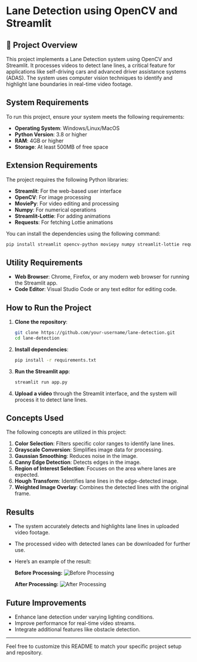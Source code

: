 # Lane Detection using OpenCV and Streamlit

## 📌 Project Overview

This project implements a Lane Detection system using OpenCV and Streamlit. It processes videos to detect lane lines, a critical feature for applications like self-driving cars and advanced driver assistance systems (ADAS). The system uses computer vision techniques to identify and highlight lane boundaries in real-time video footage.

## System Requirements

To run this project, ensure your system meets the following requirements:

- **Operating System**: Windows/Linux/MacOS
- **Python Version**: 3.8 or higher
- **RAM**: 4GB or higher
- **Storage**: At least 500MB of free space

## Extension Requirements

The project requires the following Python libraries:

- **Streamlit**: For the web-based user interface
- **OpenCV**: For image processing
- **MoviePy**: For video editing and processing
- **Numpy**: For numerical operations
- **Streamlit-Lottie**: For adding animations
- **Requests**: For fetching Lottie animations

You can install the dependencies using the following command:

```bash
pip install streamlit opencv-python moviepy numpy streamlit-lottie requests
```

## Utility Requirements

- **Web Browser**: Chrome, Firefox, or any modern web browser for running the Streamlit app.
- **Code Editor**: Visual Studio Code or any text editor for editing code.

## How to Run the Project

1. **Clone the repository**:
   ```bash
   git clone https://github.com/your-username/lane-detection.git
   cd lane-detection
   ```

2. **Install dependencies**:
   ```bash
   pip install -r requirements.txt
   ```

3. **Run the Streamlit app**:
   ```bash
   streamlit run app.py
   ```

4. **Upload a video** through the Streamlit interface, and the system will process it to detect lane lines.

## Concepts Used

The following concepts are utilized in this project:

1. **Color Selection**: Filters specific color ranges to identify lane lines.
2. **Grayscale Conversion**: Simplifies image data for processing.
3. **Gaussian Smoothing**: Reduces noise in the image.
4. **Canny Edge Detection**: Detects edges in the image.
5. **Region of Interest Selection**: Focuses on the area where lanes are expected.
6. **Hough Transform**: Identifies lane lines in the edge-detected image.
7. **Weighted Image Overlay**: Combines the detected lines with the original frame.

## Results

- The system accurately detects and highlights lane lines in uploaded video footage.
- The processed video with detected lanes can be downloaded for further use.
- Here’s an example of the result:

  **Before Processing:**
  ![Before Processing](examples\example-before.png)

  **After Processing:**
  ![After Processing](examples\example-after.png)

## Future Improvements

- Enhance lane detection under varying lighting conditions.
- Improve performance for real-time video streams.
- Integrate additional features like obstacle detection.

---

Feel free to customize this README to match your specific project setup and repository.
